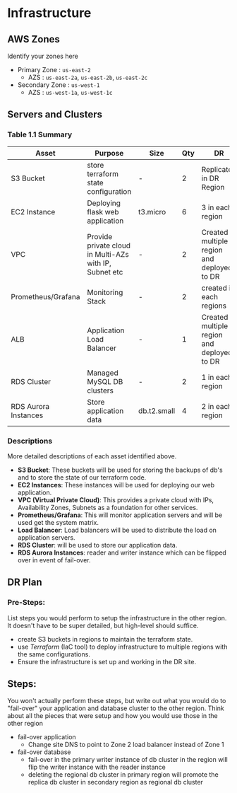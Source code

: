 # Infrastructure

## AWS Zones
Identify your zones here
- Primary Zone :   ```us-east-2```
    - AZS : `us-east-2a`, `us-east-2b`, `us-east-2c`
- Secondary Zone : ```us-west-1```
    - AZS : `us-west-1a`, `us-west-1c`

## Servers and Clusters

### Table 1.1 Summary

| Asset                | Purpose                                                | Size        | Qty | DR                                            |
| -------------------- | ------------------------------------------------------ | ----------- | --- | --------------------------------------------- |
| S3 Bucket            | store terraform state configuration                    | -           | 2   | Replicated in DR Region                       |
| EC2 Instance         | Deploying flask web application                        | t3.micro    | 6   | 3 in each region                              |
| VPC                  | Provide private cloud in Multi-AZs with IP, Subnet etc | -           | 2   | Created in multiple region and deployed to DR |
| Prometheus/Grafana   | Monitoring Stack                                       | -           | 2   | created in each regions                       |
| ALB                  | Application Load Balancer                              | -           | 1   | Created in multiple region and deployed to DR |
| RDS Cluster          | Managed MySQL DB clusters                              | -           | 2   | 1 in each region                              |
| RDS Aurora Instances | Store application data                                 | db.t2.small | 4   | 2 in each region                              |

### Descriptions
More detailed descriptions of each asset identified above.
- **S3 Bucket**: These buckets will be used for storing the backups of db's and to store the state of our terraform code.
- **EC2 Instances**: These instances will be used for deploying our web application. 
- **VPC (Virtual Private Cloud)**: This provides a private cloud with IPs, Availability Zones, Subnets as a foundation for other services.
- **Prometheus/Grafana**: This will monitor application servers and will be used get the system matrix.
- **Load Balancer**: Load balancers will be used to distribute the load on application servers.
- **RDS Cluster**:  will be used to store our application data.
- **RDS Aurora Instances**: reader and writer instance which can be flipped over in event of fail-over.

## DR Plan
### Pre-Steps:
List steps you would perform to setup the infrastructure in the other region. It doesn't have to be super detailed, but high-level should suffice.

- create S3 buckets in regions to maintain the terraform state.
- use *Terraform* (IaC tool) to deploy infrastructure to multiple regions with the same configurations.
- Ensure the infrastructure is set up and working in the DR site.

## Steps:
You won't actually perform these steps, but write out what you would do to "fail-over" your application and database cluster to the other region. Think about all the pieces that were setup and how you would use those in the other region

- fail-over application
    - Change site DNS to point to Zone 2 load balancer instead of Zone 1
- fail-over database
    - fail-over in the primary writer instance of db cluster in the region will flip the writer instance with the reader instance
    - deleting the regional db cluster in primary region will promote the replica db cluster in secondary region as regional db cluster
